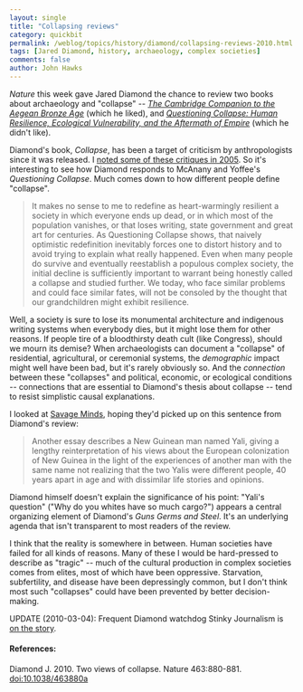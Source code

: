 ```yaml
---
layout: single 
title: "Collapsing reviews" 
category: quickbit
permalink: /weblog/topics/history/diamond/collapsing-reviews-2010.html
tags: [Jared Diamond, history, archaeology, complex societies] 
comments: false 
author: John Hawks 
---
```


<i>Nature</i> this week gave Jared Diamond the chance to review two books about archaeology and "collapse" -- <a href="http://www.amazon.com/gp/product/0521891272?ie=UTF8&tag=johnhawksanth-20&linkCode=as2&camp=1789&creative=390957&creativeASIN=0521891272"><i>The Cambridge Companion to the Aegean Bronze Age</i></a> (which he liked), and <a href="http://www.amazon.com/gp/product/0521733669?ie=UTF8&tag=johnhawksanth-20&linkCode=as2&camp=1789&creative=390957&creativeASIN=0521733669"><i>Questioning Collapse: Human Resilience, Ecological Vulnerability, and the Aftermath of Empire</i></a> (which he didn't like). 

Diamond's book, <i>Collapse</i>, has been a target of criticism by anthropologists since it was released. I <a href="http://johnhawks.net/weblog/topics/history/diamond/collapse_2005_reason_review.html">noted some of these critiques in 2005</a>. So it's interesting to see how Diamond responds to McAnany and Yoffee's <i>Questioning Collapse</i>. Much comes down to how different people define "collapse".  

<blockquote>It makes no sense to me to redefine as heart-warmingly resilient a society in which everyone ends up dead, or in which most of the population vanishes, or that loses writing, state government and great art for centuries. As Questioning Collapse shows, that naively optimistic redefinition inevitably forces one to distort history and to avoid trying to explain what really happened. Even when many people do survive and eventually reestablish a populous complex society, the initial decline is sufficiently important to warrant being honestly called a collapse and studied further. We today, who face similar problems and could face similar fates, will not be consoled by the thought that our grandchildren might exhibit resilience.</blockquote>

Well, a society is sure to lose its monumental architecture and indigenous writing systems when everybody dies, but it might lose them for other reasons. If people tire of a bloodthirsty death cult (like Congress), should we mourn its demise? When archaeologists can document a "collapse" of residential, agricultural, or ceremonial systems, the <i>demographic</i> impact might well have been bad, but it's rarely obviously so. And the <i>connection</i> between these "collapses" and political, economic, or ecological conditions -- connections that are essential to Diamond's thesis about collapse -- tend to resist simplistic causal explanations. 

I looked at <a href="http://savageminds.org">Savage Minds</a>, hoping they'd picked up on this sentence from Diamond's review: 

<blockquote>Another essay describes a New Guinean man named Yali, giving a lengthy reinterpretation of his views about the European colonization of New Guinea in the light of the experiences of another man with the same name  not realizing that the two Yalis were different people, 40 years apart in age and with dissimilar life stories and opinions.</blockquote>

Diamond himself doesn't explain the significance of his point: "Yali's question" ("Why do you whites have so much cargo?") appears a central organizing element of Diamond's <i>Guns Germs and Steel</i>. It's an underlying agenda that isn't transparent to most readers of the review. 

I think that the reality is somewhere in between. Human societies have failed for all kinds of reasons. Many of these I would be hard-pressed to describe as "tragic" -- much of the cultural production in complex societies comes from elites, most of which have been oppressive. Starvation, subfertility, and disease have been depressingly common, but I don't think most such "collapses" could have been prevented by better decision-making. 

UPDATE (2010-03-04): Frequent Diamond watchdog Stinky Journalism is <a href="http://www.stinkyjournalism.org/editordetail.php?id=657">on the story</a>. 

<h4>References:</h4>

<p class="cite">Diamond J. 2010. Two views of collapse. Nature 463:880-881. <a href="http://dx.doi.org/10.1038/463880a">doi:10.1038/463880a</a></p>





